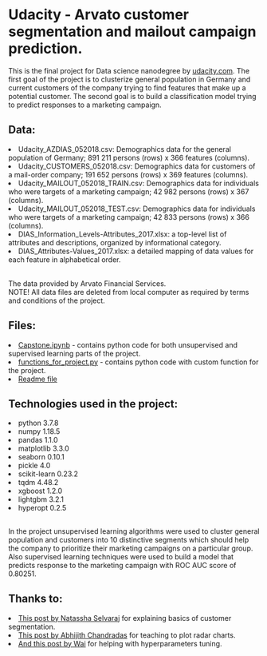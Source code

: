 <h1>Udacity - Arvato customer segmentation and mailout campaign prediction.</h1>


This is the final project for Data science nanodegree by <a href='https://www.udacity.com/'>udacity.com</a>. The first goal of the project is to clusterize general population in Germany and current customers of the company trying to find features that make up a potential customer. The second goal is to build a classification model trying to predict responses to a marketing campaign.


<h2>Data:</h2>
<li>Udacity_AZDIAS_052018.csv: Demographics data for the general population of Germany; 891 211 persons (rows) x 366 features (columns).</li>
<li>Udacity_CUSTOMERS_052018.csv: Demographics data for customers of a mail-order company; 191 652 persons (rows) x 369 features (columns).</li>
<li>Udacity_MAILOUT_052018_TRAIN.csv: Demographics data for individuals who were targets of a marketing campaign; 42 982 persons (rows) x 367 (columns).</li>
<li>Udacity_MAILOUT_052018_TEST.csv: Demographics data for individuals who were targets of a marketing campaign; 42 833 persons (rows) x 366 (columns).</li>
<li>DIAS_Information_Levels-Attributes_2017.xlsx: a top-level list of attributes and descriptions, organized by informational category.</li>
<li>DIAS_Attributes-Values_2017.xlsx: a detailed mapping of data values for each feature in alphabetical order.</li><br>

The data provided by Arvato Financial Services.<br>
NOTE! All data files are deleted from local computer as required by terms and conditions of the project.


<h2>Files:</h2>
<li><a href='https://github.com/KhurazovRuslan/Udacity-Arvato.Datascience-nanodegree-capstone-project/blob/main/Capstone.ipynb'>Capstone.ipynb</a> - contains python code for both unsupervised and supervised learning parts of the project.</li>
<li><a href='https://github.com/KhurazovRuslan/Udacity-Arvato.Datascience-nanodegree-capstone-project/blob/main/functions_for_project.py'>functions_for_project.py</a> - contains python code with custom function for the project.</li>
<li><a href='https://github.com/KhurazovRuslan/Udacity-Arvato.Datascience-nanodegree-capstone-project/blob/main/README.md'>Readme file</a></li>

<h2>Technologies used in the project:</h2>
<li>python 3.7.8</li>
<li>numpy 1.18.5</li>
<li>pandas 1.1.0</li>
<li>matplotlib 3.3.0</li>
<li>seaborn 0.10.1</li>
<li>pickle 4.0</li>
<li>scikit-learn 0.23.2</li>
<li>tqdm 4.48.2</li>
<li>xgboost 1.2.0</li>
<li>lightgbm 3.2.1</li>
<li>hyperopt 0.2.5</li>

<h2></h2>
<div>In the project unsupervised learning algorithms were used to cluster general population and customers into 10 distinctive segments which should help the company to prioritize their marketing campaigns on a particular group. Also supervised learning techniques were used to build a model that predicts response to the marketing campaign with ROC AUC score of 0.80251.</div>

<h2>Thanks to:</h2>
<li><a href='https://towardsdatascience.com/customer-segmentation-with-python-31dca5d5bdad'>This post by Natassha Selvaraj</a> for explaining basics of customer segmentation.</li>
<li><a href='https://towardsdatascience.com/how-to-create-a-radar-chart-in-python-36b9ebaa7a64'>This post by Abhijith Chandradas</a> for teaching to plot radar charts.</li>
<li><a href='https://towardsdatascience.com/an-example-of-hyperparameter-optimization-on-xgboost-lightgbm-and-catboost-using-hyperopt-12bc41a271e'>And this post by Wai</a> for helping with hyperparameters tuning.</li>
